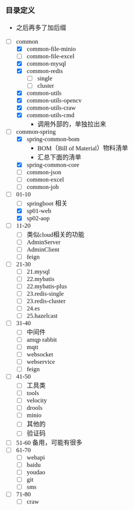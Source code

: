 <span  style="font-family: Simsun,serif; font-size: 17px; ">

### 目录定义

- 之后再多了加后缀
- [ ] common
    - [x] common-file-minio
    - [ ] common-file-excel
    - [x] common-mysql
    - [x] common-redis
        - [ ] single
        - [ ] cluster
    - [x] common-utils
    - [x] common-utils-opencv
    - [x] common-utils-craw
    - [x] common-utils-cmd
        - 调用外部的，单独拉出来
- [ ] common-spring
    - [x] spring-common-bom
        - BOM（Bill of Material）物料清单
        - 汇总下面的清单
    - [x] spring-common-core
    - [ ] common-json
    - [ ] common-excel
    - [ ] common-job
- [ ] 01-10
    - [ ] springboot 相关
    - [x] sp01-web
    - [x] sp02-aop
- [ ] 11-20
    - [ ] 类似cloud相关的功能
    - [ ] AdminServer
    - [ ] AdminClient
    - [ ] feign
- [ ] 21-30
    - [ ] 21.mysql
    - [ ] 22.mybatis
    - [ ] 22.mybatis-plus
    - [ ] 23.redis-single
    - [ ] 23.redis-cluster
    - [ ] 24.es
    - [ ] 25.hazelcast
- [ ] 31-40
    - [ ] 中间件
    - [ ] amqp rabbit
    - [ ] mqtt
    - [ ] websocket
    - [ ] webservice
    - [ ] feign
- [ ] 41-50
    - [ ] 工具类
    - [ ] tools
    - [ ] velocity
    - [ ] drools
    - [ ] minio
    - [ ] 其他的
    - [ ] 验证码
- [ ] 51-60 备用，可能有很多
- [ ] 61-70
    - [ ] webapi
    - [ ] baidu
    - [ ] youdao
    - [ ] git
    - [ ] sms
- [ ] 71-80
    - [ ] craw

</span>